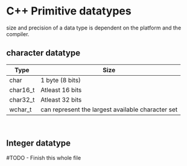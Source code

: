 # C++ Primitive datatypes

size and precision of a data type is dependent on the platform and the compiler.

## character datatype

| Type     | Size                                              |
| -------- | ------------------------------------------------- |
| char     | 1 byte (8 bits)                                   |
| char16_t | Atleast 16 bits                                   |
| char32_t | Atleast 32 bits                                   |
| wchar_t  | can represent the largest available character set |

<br>

## Integer datatype

#TODO - Finish this whole file

<br>
<br>
<br>





